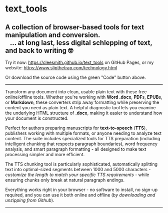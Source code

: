# text_tools

## A collection of browser-based tools for text manipulation and conversion. <br>&nbsp;&nbsp;&nbsp;... at long last, less digital schlepping of text, and back to writing 🤓

Try it now: https://cleesmith.github.io/text_tools on GitHub Pages, 
or my website: https://www.slipthetrap.com/technology.html

Or download the source code using the green "Code" button above.

---

Transform any document into clean, usable plain text with these free
online/offline tools. Whether you're working with **Word .docx**, **PDF**s, **EPUB**s,
or **Markdown**, these converters strip away formatting while preserving
the content you need as plain text. A helpful diagnostic tool lets
you examine the underlying HTML structure of **.docx**, making it easier
to understand how your document is constructed.

Perfect for authors preparing manuscripts for **text-to-speech**
(**TTS**), publishers working with multiple formats, or anyone needing to
analyze text content. The suite includes specialized tools for TTS
preparation (including intelligent chunking that respects paragraph
boundaries), word frequency analysis, and smart paragraph
formatting - all designed to make text processing simpler and more
efficient.

The TTS chunking tool is particularly sophisticated, automatically
splitting text into optimal-sized segments between 1000 and 5000
characters - *customize the length to match your specific TTS
requirements* - while ensuring chunks only break at natural paragraph
endings.

Everything works right in your browser - no software to install, no
sign-up required, and you can use it both online and offline
(*by downloading and unzipping from Github*).

---

